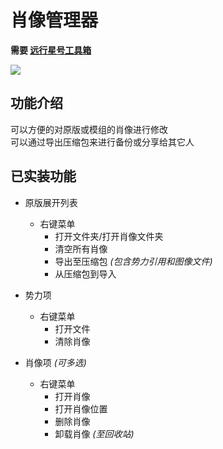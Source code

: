 # 肖像管理器

**需要 [远行星号工具箱](https://github.com/Hakoyu/StarsectorTools)**

![](https://s2.loli.net/2023/03/14/Xw8GhgVZHr6CNTn.png)

## 功能介绍

可以方便的对原版或模组的肖像进行修改  
可以通过导出压缩包来进行备份或分享给其它人

## 已实装功能

- 原版展开列表

  - 右键菜单
    - 打开文件夹/打开肖像文件夹
    - 清空所有肖像
    - 导出至压缩包 _(包含势力引用和图像文件)_
    - 从压缩包到导入

- 势力项

  - 右键菜单
    - 打开文件
    - 清除肖像

- 肖像项 _(可多选)_
  - 右键菜单
    - 打开肖像
    - 打开肖像位置
    - 删除肖像
    - 卸载肖像 _(至回收站)_
